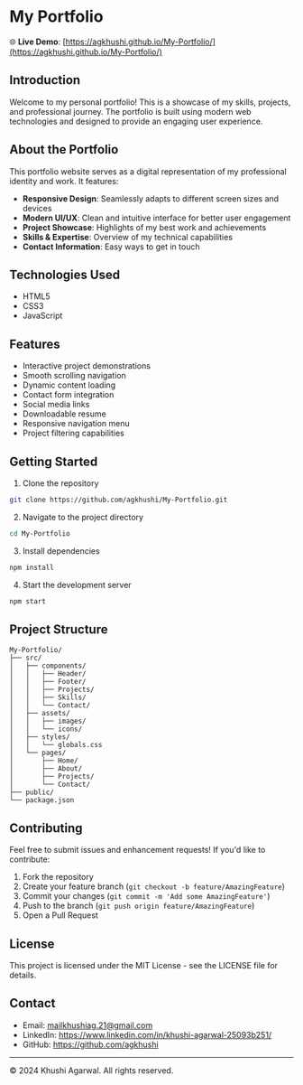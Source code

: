 # My Portfolio

🌐 **Live Demo**: [https://agkhushi.github.io/My-Portfolio/](https://agkhushi.github.io/My-Portfolio/)

## Introduction
Welcome to my personal portfolio! This is a showcase of my skills, projects, and professional journey. The portfolio is built using modern web technologies and designed to provide an engaging user experience.

## About the Portfolio
This portfolio website serves as a digital representation of my professional identity and work. It features:

- **Responsive Design**: Seamlessly adapts to different screen sizes and devices
- **Modern UI/UX**: Clean and intuitive interface for better user engagement
- **Project Showcase**: Highlights of my best work and achievements
- **Skills & Expertise**: Overview of my technical capabilities
- **Contact Information**: Easy ways to get in touch

## Technologies Used
- HTML5
- CSS3
- JavaScript


## Features
- Interactive project demonstrations
- Smooth scrolling navigation
- Dynamic content loading
- Contact form integration
- Social media links
- Downloadable resume
- Responsive navigation menu
- Project filtering capabilities

## Getting Started
1. Clone the repository
```bash
git clone https://github.com/agkhushi/My-Portfolio.git
```
2. Navigate to the project directory
```bash
cd My-Portfolio
```
3. Install dependencies
```bash
npm install
```
4. Start the development server
```bash
npm start
```

## Project Structure
```
My-Portfolio/
├── src/
│   ├── components/
│   │   ├── Header/
│   │   ├── Footer/
│   │   ├── Projects/
│   │   ├── Skills/
│   │   └── Contact/
│   ├── assets/
│   │   ├── images/
│   │   └── icons/
│   ├── styles/
│   │   └── globals.css
│   └── pages/
│       ├── Home/
│       ├── About/
│       ├── Projects/
│       └── Contact/
├── public/
└── package.json
```

## Contributing
Feel free to submit issues and enhancement requests! If you'd like to contribute:
1. Fork the repository
2. Create your feature branch (`git checkout -b feature/AmazingFeature`)
3. Commit your changes (`git commit -m 'Add some AmazingFeature'`)
4. Push to the branch (`git push origin feature/AmazingFeature`)
5. Open a Pull Request

## License
This project is licensed under the MIT License - see the LICENSE file for details.

## Contact
- Email: mailkhushiag.21@gmail.com
- LinkedIn: https://www.linkedin.com/in/khushi-agarwal-25093b251/
- GitHub: https://github.com/agkhushi

---
© 2024 Khushi Agarwal. All rights reserved.
